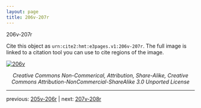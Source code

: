 ```yaml
---
layout: page
title: 206v-207r
---
```


206v-207r

Cite this object as `urn:cite2:hmt:e3pages.v1:206v-207r`.  The full image is linked to a citation tool you can use to cite regions of the image.

[![206v](http://www.homermultitext.org/iipsrv?IIIF=/project/homer/pyramidal/deepzoom/hmt/e3bifolio/v1/null.tif/full/800,/0/default.jpg)](http://www.homermultitext.org/ict2/?urn=urn:cite2:hmt:e3bifolio.v1:null) 

<p style="text-align: center; font-style: italic;">Creative Commons Non-Commerical, Attribution, Share-Alike, Creative Commons Attribution-NonCommercial-ShareAlike 3.0 Unported License</p>

---

previous: [205v-206r](../205v-206r/) | next: [207v-208r](../207v-208r/)